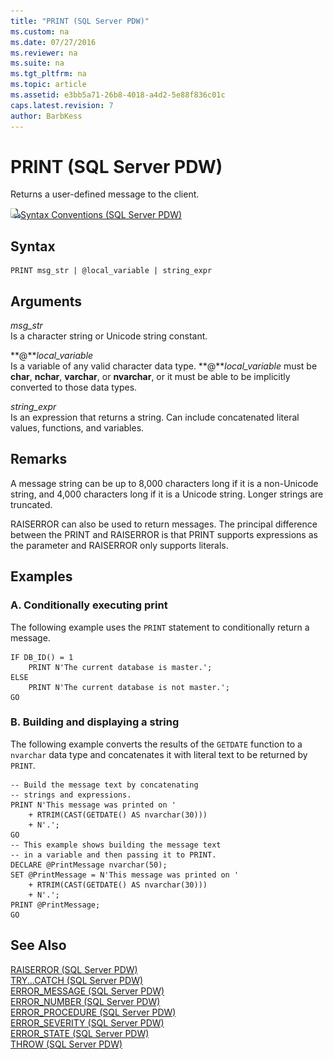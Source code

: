 ```yaml
---
title: "PRINT (SQL Server PDW)"
ms.custom: na
ms.date: 07/27/2016
ms.reviewer: na
ms.suite: na
ms.tgt_pltfrm: na
ms.topic: article
ms.assetid: e3bb5a71-26b8-4018-a4d2-5e88f836c01c
caps.latest.revision: 7
author: BarbKess
---
```

# PRINT (SQL Server PDW)
Returns a user-defined message to the client.  
  
![Topic link icon](../../mpp/sqlpdw/media/Topic_Link.gif "Topic_Link")[Syntax Conventions &#40;SQL Server PDW&#41;](../../mpp/sqlpdw/syntax-conventions-sql-server-pdw.md)  
  
## Syntax  
  
```  
PRINT msg_str | @local_variable | string_expr  
```  
  
## Arguments  
*msg_str*  
Is a character string or Unicode string constant.  
  
**@***local_variable*  
Is a variable of any valid character data type. **@***local_variable* must be **char**, **nchar**, **varchar**, or **nvarchar**, or it must be able to be implicitly converted to those data types.  
  
*string_expr*  
Is an expression that returns a string. Can include concatenated literal values, functions, and variables.  
  
## Remarks  
A message string can be up to 8,000 characters long if it is a non-Unicode string, and 4,000 characters long if it is a Unicode string. Longer strings are truncated.  
  
RAISERROR can also be used to return messages. The principal difference between the PRINT and RAISERROR is that PRINT supports expressions as the parameter and RAISERROR only supports literals.  
  
## Examples  
  
### A. Conditionally executing print  
The following example uses the `PRINT` statement to conditionally return a message.  
  
```  
IF DB_ID() = 1  
    PRINT N'The current database is master.';  
ELSE  
    PRINT N'The current database is not master.';  
GO  
```  
  
### B. Building and displaying a string  
The following example converts the results of the `GETDATE` function to a `nvarchar` data type and concatenates it with literal text to be returned by `PRINT`.  
  
```  
-- Build the message text by concatenating  
-- strings and expressions.  
PRINT N'This message was printed on '  
    + RTRIM(CAST(GETDATE() AS nvarchar(30)))  
    + N'.';  
GO  
-- This example shows building the message text  
-- in a variable and then passing it to PRINT.  
DECLARE @PrintMessage nvarchar(50);  
SET @PrintMessage = N'This message was printed on '  
    + RTRIM(CAST(GETDATE() AS nvarchar(30)))  
    + N'.';  
PRINT @PrintMessage;  
GO  
```  
  
## See Also  
[RAISERROR &#40;SQL Server PDW&#41;](../../mpp/sqlpdw/raiserror-sql-server-pdw.md)  
[TRY...CATCH &#40;SQL Server PDW&#41;](../../mpp/sqlpdw/try-catch-sql-server-pdw.md)  
[ERROR_MESSAGE &#40;SQL Server PDW&#41;](../../mpp/sqlpdw/error-message-sql-server-pdw.md)  
[ERROR_NUMBER &#40;SQL Server PDW&#41;](../../mpp/sqlpdw/error-number-sql-server-pdw.md)  
[ERROR_PROCEDURE &#40;SQL Server PDW&#41;](../../mpp/sqlpdw/error-procedure-sql-server-pdw.md)  
[ERROR_SEVERITY &#40;SQL Server PDW&#41;](../../mpp/sqlpdw/error-severity-sql-server-pdw.md)  
[ERROR_STATE &#40;SQL Server PDW&#41;](../../mpp/sqlpdw/error-state-sql-server-pdw.md)  
[THROW &#40;SQL Server PDW&#41;](../../mpp/sqlpdw/throw-sql-server-pdw.md)  
  
